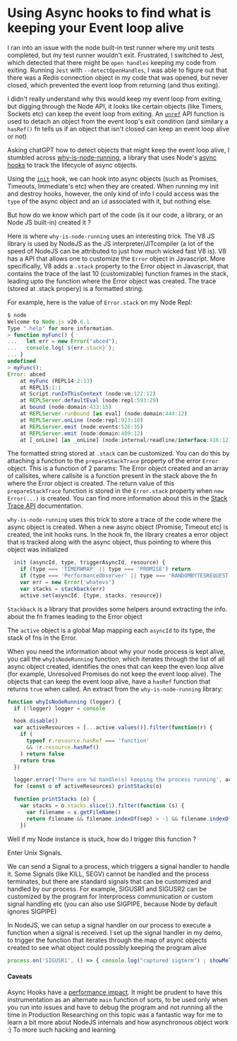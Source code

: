# Using Async hooks to find what is keeping your Event loop alive

I ran into an issue with the node built-in test runner where my unit tests completed, but my test runner wouldn't exit.
Frustrated, I switched to Jest, which detected that there might be `open handles` keeping my code from exiting. 
Running `Jest` with `--detectOpenHandles`, I was able to figure out that there was a Redis connection object in my code
that was opened, but never closed, which prevented the event loop from returning (and thus exiting). 

I didn't really understand why this would keep my event loop from exiting, but digging through the Node API, it 
looks like certain objects (like Timers, Sockets etc) can keep the event loop from exiting. An [`unref`](https://github.com/search?q=repo%3Anodejs%2Fnode%20path%3A%2F%5Edoc%5C%2Fapi%5C%2F%2F%20unref&type=code) API function
is used to detach an object from the event loop's exit condition (and similary a `hasRef()` fn tells us if an object that isn't closed can keep an event loop alive or not)

Asking chatGPT how to detect objects that might keep the event loop alive, I stumbled across [why-is-node-running](https://github.com/mafintosh/why-is-node-running), a library that uses Node's [async hooks](https://nodejs.org/dist/latest-v20.x/docs/api/async_hooks.html) to track the lifecycle of async objects.

Using the [`init`](https://nodejs.org/dist/latest-v20.x/docs/api/async_hooks.html#initasyncid-type-triggerasyncid-resource) hook, we can hook into async objects (such as Promises, Timeouts, Immediate's etc) when they are created.
When running my init and destroy hooks, however, the only kind of info I could access was the `type` of the async object and an `id` associated with it, but nothing else. 

But how do we know which part of the code (is it our code, a library, or an Node JS built-in) created it ? 

Here is where `why-is-node-running` uses an interesting trick. The V8 JS library is used by NodeJS as the JS interpreter/JITcompiler (a lot of the speed of NodeJS can be attributed to just how much wicked fast V8 is). V8 has a API that allows one to customize the `Error` object in Javascript. 
More specifically, V8 adds a `.stack` property to the Error object in Javascript, that contains the trace of the last 10 (customizable) function frames in the stack, leading upto the function where the Error object was created. The trace (stored at .stack propery) is a formatted string.

For example, here is the value of `Error.stack` on my Node Repl:

```js
$ node
Welcome to Node.js v20.6.1.
Type ".help" for more information.
> function myFunc() {
...   let err = new Error("abced");
...   console.log(`${err.stack}`);
... }
undefined
> myFunc();
Error: abced
    at myFunc (REPL14:2:13)
    at REPL15:1:1
    at Script.runInThisContext (node:vm:122:12)
    at REPLServer.defaultEval (node:repl:593:29)
    at bound (node:domain:433:15)
    at REPLServer.runBound [as eval] (node:domain:444:12)
    at REPLServer.onLine (node:repl:923:10)
    at REPLServer.emit (node:events:526:35)
    at REPLServer.emit (node:domain:489:12)
    at [_onLine] [as _onLine] (node:internal/readline/interface:416:12)
```

The formatted string stored at `.stack` can be customized. You can do this by attaching a function to the `prepareStackTrace` property of the error `Error` object. This is a function of 2 params: The Error object created and an array of callsites, where callsite is a function present in the stack above the fn where the Error object is created. The return value of this `prepareStackTrace` function is stored in the `Error.stack` property when `new Error(...)` is created. You can find more information about this in the [Stack Trace API](https://v8.dev/docs/stack-trace-api) documentation. 

`why-is-node-running` uses this trick to store a trace of the code where the async object is created. When a new async object (Promise, Timeout etc) is created, the init hooks runs. In the hook fn, the library creates a error object that is tracked along with the async object, thus pointing to where this object was initialized


```js
  init (asyncId, type, triggerAsyncId, resource) {
    if (type === 'TIMERWRAP' || type === 'PROMISE') return
    if (type === 'PerformanceObserver' || type === 'RANDOMBYTESREQUEST') return
    var err = new Error('whatevs')
    var stacks = stackback(err)
    active.set(asyncId, {type, stacks, resource})
```
`Stackback` is a library that provides some helpers around extracting the info. about the fn frames leading to the Error object

The `active` object is a global Map mapping each `asyncId` to its type, the stack of fns in the Error. 

When you need the information about why your node process is kept alive, you call the `whyIsNodeRunning` function, which iterates through the list of all async object created, identifies the ones that can keep the even loop alive (for example, Unresolved Promises do not keep the event loop alive). The objects that can keep the event loop alive, have a `hasRef` function that returns `true` when called.  An extract from the `why-is-node-running` library:

```js
function whyIsNodeRunning (logger) {
  if (!logger) logger = console

  hook.disable()
  var activeResources = [...active.values()].filter(function(r) {
    if (
      typeof r.resource.hasRef === 'function'
      && !r.resource.hasRef()
    ) return false
    return true
  })

  logger.error('There are %d handle(s) keeping the process running', activeResources.length)
  for (const o of activeResources) printStacks(o)

  function printStacks (o) {
    var stacks = o.stacks.slice(1).filter(function (s) {
      var filename = s.getFileName()
      return filename && filename.indexOf(sep) > -1 && filename.indexOf('internal' + sep) !== 0
    })
```

Well if my Node instance is stuck, how do I trigger this function ? 

Enter Unix Signals. 

We can send a Signal to a process, which triggers a signal handler to handle it. Some Signals (like KILL, SEGV) cannot be handled and the process terminates, but there are standard signals that can be customized and handled by our process. For example, SIGUSR1 and SIGUSR2 can be customized by the program for Interprocess communication or custom signal handling etc (you can also use SIGPIPE, because Node by default ignores SIGPIPE) 

In NodeJS, we can setup a signal handler on our process to execute a function when a signal is received. I set up 
the signal handler in my demo, to trigger the function that iterates through the map of async objects created to see 
what object could possibly keeping the program alive

```js
process.on('SIGUSR1', () => { console.log("captured sigterm") ; showMeTheCulprit(fd)});
```

#### Caveats 

Async Hooks have a [performance impact](https://github.com/nodejs/benchmarking/issues/181). It might be prudent to have this instrumentation as an alternate `main` function of sorts, to be used only when you run into issues and have to debug the program and not running all the time in Production
Researching on this topic was a fantastic way for me to learn a bit more about NodeJS internals and how asynchronous object work :) To more such hacking and learning
